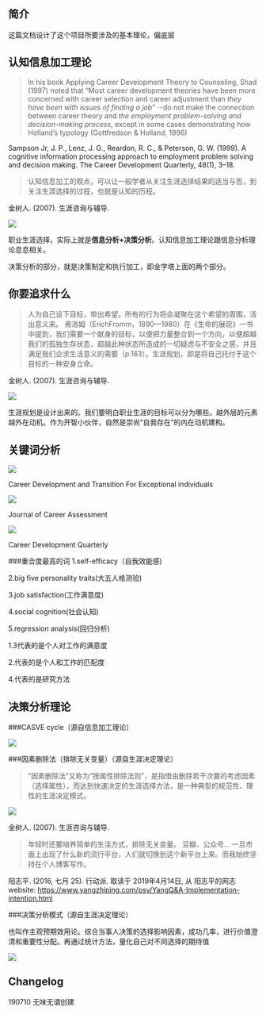 ## 简介
这篇文档设计了这个项目所要涉及的基本理论，偏底层

## 认知信息加工理论
> In his book Applying Career Development Theory to Counseling, Shad (1997) noted that “Most career development theories have been more concerned with career selection and career adjustment than *they have been with issues of finding a job*”
 ···do not make the *connection* between career theory and *the employment problem-solving and decision-making process*, except in some cases demonstrating how Holland’s typology (Gottfredson & Holland, 1996)

 Sampson Jr, J. P., Lenz, J. G., Reardon, R. C., & Peterson, G. W. (1999). A cognitive information processing approach to employment problem solving and decision making. The Career Development Quarterly, 48(1), 3–18.


> 认知信息加工的观点，可以让一般学者从关注生涯选择结果的适当与否，到关注生涯选择的过程，也就是认知的历程。

金树人. (2007). 生涯咨询与辅导.


![](https://pictures-steven.oss-cn-beijing.aliyuncs.com/微信图片_20190710164256.jpg)


职业生涯选择，实际上就是**信息分析+决策分析**。认知信息加工理论跟信息分析理论息息相关。

决策分析的部分，就是决策制定和执行加工，即金字塔上面的两个部分。


## 你要追求什么

> 人为自己设下目标，带出希望。所有的行为将会凝聚在这个希望的周围，活出意义来。
弗洛姆（ErichFromm，1890—1980）在《生命的展现》一书中提到，我们需要一个献身的目标，以便把力量整合到一个方向，以便超越我们的孤独生存状态，超越此种状态所造成的一切疑虑与不安全之感，并且满足我们企求生活意义的需要（p.163）。生涯规划，即是将自己托付于这个目标的一种安身立命。

金树人. (2007). 生涯咨询与辅导.


![](https://pictures-steven.oss-cn-beijing.aliyuncs.com/20190710172242.png)

生涯规划是设计出来的。我们要明白职业生涯的目标可以分为哪些。越外层的元素越外在动机。作为开智小伙伴，自然是崇尚“自我存在”的内在动机建构。

## 关键词分析

![](https://pictures-steven.oss-cn-beijing.aliyuncs.com/20190710134119.png)

Career Development and Transition For Exceptional individuals

![](https://pictures-steven.oss-cn-beijing.aliyuncs.com/20190710134204.png)

Journal of Career Assessment

![](https://pictures-steven.oss-cn-beijing.aliyuncs.com/20190710134244.png)

Career Development Quarterly

###重合度最高的词
1.self-efficacy（自我效能感)

2.big five personality traits(大五人格测验)

3.job satisfaction(工作满意度)

4.social cognition(社会认知)

5.regression analysis(回归分析)

1.3代表的是个人对工作的满意度

2.代表的是个人和工作的匹配度

4.代表的是研究方法

## 决策分析理论

###CASVE cycle（源自信息加工理论）

![](https://pictures-steven.oss-cn-beijing.aliyuncs.com/微信图片_20190710165149.jpg)

###因素删除法（排除无关变量）（源自生涯决定理论）

>“因素删除法”又称为“按属性排除法则”，是指借由删除若干次要的考虑因素（选择属性），而达到快速决定的生涯选择方法，是一种典型的规范性、理性的生涯决定模式。

![](https://pictures-steven.oss-cn-beijing.aliyuncs.com/20190710191828.png)

金树人. (2007). 生涯咨询与辅导.

> 年轻时还要培养简单的生活方式，排除无关变量。 豆瓣、公众号… 一旦市面上出现了什么新的流行平台，人们就切换到这个新平台上来。而我始终坚持在个人博客写作。

阳志平. (2016, 七月 25). 行动派. 取读于 2019年4月14日, 从 阳志平的网志 website: https://www.yangzhiping.com/psy/YangQ&A-Implementation-intention.html


###决策分析模式（源自生涯决定理论）

也叫作主观预期效用论。综合当事人决策的选择影响因素，成功几率，进行价值澄清和重要性分配。再通过统计方法，量化自己对不同选择的期待值


![](https://pictures-steven.oss-cn-beijing.aliyuncs.com/20190710194526.png)


## Changelog

190710 无味无谓创建
